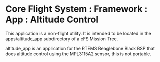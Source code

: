 # Core Flight System : Framework : App : Altitude Control

This application is a non-flight utility. It is intended to be located in the apps/altitude_app subdirectory of a cFS Mission Tree.

altitude_app is an application for the RTEMS Beaglebone Black BSP that does altitude control using the MPL3115A2 sensor, this is not portable.
